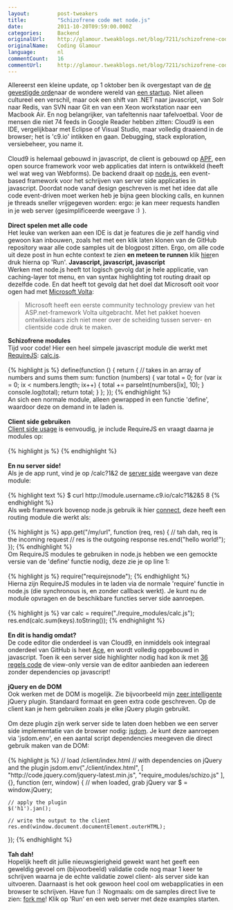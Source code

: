 ```yaml
---
layout:         post-tweakers
title:          "Schizofrene code met node.js"
date:           2011-10-20T09:59:00.000Z
categories:     Backend
originalUrl:    http://glamour.tweakblogs.net/blog/7211/schizofrene-code-met-node-punt-js.html
originalName:   Coding Glamour
language:       nl
commentCount:   16
commentUrl:     http://glamour.tweakblogs.net/blog/7211/schizofrene-code-met-node-punt-js.html#reacties
---
```


   <p class="article">Allereerst een kleine update, op 1 oktober ben ik overgestapt van de
  <a
  href="http://www.funda.nl" rel="external">de gevestigde orde</a>naar de wondere wereld van <a href="http://c9.io"
    rel="external">een startup</a>. Niet alleen cultureel een verschil, maar
    ook een shift van .NET naar javascript, van Solr naar Redis, van SVN naar
    Git en van een Xeon workstation naar een Macbook Air. En nog belangrijker,
    van tafeltennis naar tafelvoetbal. Voor de mensen die niet 74 feeds in
    Google Reader hebben zitten: Cloud9 is een IDE, vergelijkbaar met Eclipse
    of Visual Studio, maar volledig draaiend in de browser; het is &apos;c9.io&apos;
    intikken en gaan. Debugging, stack exploration, versiebeheer, you name
    it.
    <br>
    <br>Cloud9 is helemaal gebouwd in javascript, de client is gebouwd op <a href="http://ui.ajax.org"
    rel="external">APF</a>, een open source framework voor web applicaties
    dat intern is ontwikkeld (heeft wel wat weg van Webforms). De backend draait
    op <a href="http://nodejs.org" rel="external">node.js</a>, een event-based
    framework voor het schrijven van server side applicaties in javascript.
    Doordat node vanaf design geschreven is met het idee dat alle code event-driven
    moet werken heb je bijna geen blocking calls, en kunnen je threads sneller
    vrijgegeven worden: ergo: je kan meer requests handlen in je web server
    (gesimplificeerde weergave
    <img src="http://tweakimg.net/g/s/smile.gif"
    width="15" height="15" alt=":)">).
    <br>
    <br>
<b>Direct spelen met alle code</b>
    <br>Het leuke van werken aan een IDE is dat je features die je zelf handig
    vind gewoon kan inbouwen, zoals het met een klik laten klonen van de GitHub
    repository waar alle code samples uit de blogpost zitten. Ergo, om alle
    code uit deze post in hun echte context te zien <b>en meteen te runnen</b> klik
    <a
    href="http://c9.io/open/git/?url=git://github.com/janjongboom/schizophrenia.git&amp;file=server.js"
    rel="external">hier</a>en druk hierna op &apos;Run&apos;.
      <!--more-->
<b>Javascript, javascript, javascript</b>
      <br>Werken met node.js heeft tot logisch gevolg dat je hele applicatie, van
      caching-layer tot menu, en van syntax highlighting tot routing draait op
      dezelfde code. En dat heeft tot gevolg dat het doel dat Microsoft ooit
      voor ogen had met <a href="http://tweakers.net/nieuws/50734/microsoft-levert-eerste-versie-volta-aan-webontwikkelaars.html"
      rel="external">Microsoft Volta</a>:
      <blockquote>
        <div class="quote">Microsoft heeft een eerste community technology preview van het ASP.net-framework
          Volta uitgebracht. Met het pakket hoeven ontwikkelaars zich niet meer over
          de scheiding tussen server- en clientside code druk te maken.</div>
      </blockquote><b>Schizofrene modules</b>
      <br>Tijd voor code! Hier een heel simpele javascript module die werkt met
      <a
      href="http://requirejs.org/" rel="external">RequireJS</a>: <a href="http://c9.io/open/git/?url=git://github.com/janjongboom/schizophrenia.git&amp;file=require_modules/calc.js"
        rel="external">calc.js</a>.
        <br>
        <br>
{% highlight js %}
define(function () {
    return {
        // takes in an array of numbers and sums them
        sum: function (numbers) {
            var total = 0;
            for (var ix = 0; ix < numbers.length; ix++) {
                total += parseInt(numbers[ix], 10);
            }
            console.log(total);
            return total;
        }
    };
});
{% endhighlight %}
        <br>An sich een normale module, alleen gewrapped in een functie &apos;define&apos;,
        waardoor deze on demand in te laden is.
        <br>
        <br>
<b>Client side gebruiken</b>
        <br>
<a href="http://c9.io/open/git/?url=git://github.com/janjongboom/schizophrenia.git&amp;file=client/index.html"
        rel="external">Client side usage</a> is eenvoudig, je include RequireJS
        en vraagt daarna je modules op:
        <br>
        <br>
{% highlight js %}
<script src="/client/require.js"></script>
<script>
    // load the calc module, and bind it to the UI
    require(["require_modules/calc"], function (calc) {
        // callback that is fired when the module is loaded
        $('#numbers-btn').click(function () {
            alert(calc.sum($('#numbers').val().split('+')));
        });
    });
</script>
{% endhighlight %}
        <br>
        <br>
<b>En nu server side!</b>
        <br>Als je de app runt, vind je op /calc?1&amp;2 de <a href="http://c9.io/open/git/?url=git://github.com/janjongboom/schizophrenia.git&amp;file=server.js&amp;line_start=17&amp;line_end=32"
        rel="external">server side</a> weergave van deze module:
        <br>
        <br>
{% highlight text %}
$ curl http://module.username.c9.io/calc?1&2&5
8
{% endhighlight %}
        <br>Als web framework bovenop node.js gebruik ik hier <a href="http://senchalabs.github.com/connect/"
        rel="external">connect</a>, deze heeft een routing module die werkt als:
        <br>
        <br>
{% highlight js %}
app.get("/my/url", function (req, res) {
    // tah dah, req is the incoming request
    // res is the outgoing response
    res.end("hello world!");
});
{% endhighlight %}
        <br>Om RequireJS modules te gebruiken in node.js hebben we een gemockte versie
        van de &apos;define&apos; functie nodig, deze zie je op line 1:
        <br>
        <br>
{% highlight js %}
require("requirejsnode");
{% endhighlight %}
        <br>Hierna zijn RequireJS modules in te laden via de normale &apos;require&apos;
        functie in node.js (die synchronous is, en zonder callback werkt). Je kunt
        nu de module opvragen en de beschikbare functies server side aanroepen.
        <br>
        <br>
{% highlight js %}
var calc = require("./require_modules/calc.js");
res.end(calc.sum(keys).toString());
{% endhighlight %}
        <br>
        <br>
<b>En dit is handig omdat?</b>
        <br>De code editor die onderdeel is van Cloud9, en inmiddels ook integraal
        onderdeel van GitHub is heet <a href="https://github.com/ajaxorg/ace" rel="external">Ace</a>,
        en wordt volledig opgebouwd in javascript. Toen ik een server side highlighter
        nodig had kon ik met <a href="https://github.com/ajaxorg/ace/blob/master/demo/static-highlighter/server.js"
        rel="external">36 regels code</a> de view-only versie van de editor aanbieden
        aan iedereen zonder dependencies op javascript!
        <br>
        <br>
<b>jQuery en de DOM</b>
        <br>Ook werken met de DOM is mogelijk. Zie bijvoorbeeld mijn <a href="http://c9.io/open/git/?url=git://github.com/janjongboom/schizophrenia.git&amp;file=require_modules/schizo.js"
        rel="external">zeer intelligente</a> jQuery plugin. Standaard formaat en
        geen extra code geschreven. Op de client kan je hem gebruiken zoals je
        elke jQuery plugin gebruikt.
        <br>
        <br>Om deze plugin zijn werk server side te laten doen hebben we een server
        side implementatie van de browser nodig: <a href="https://github.com/tmpvar/jsdom"
        rel="external">jsdom</a>. Je kunt deze aanroepen via &apos;jsdom.env&apos;,
        en een aantal script dependencies meegeven die direct gebruik maken van
        de DOM:
        <br>
        <br>
{% highlight js %}
// load /client/index.html
// with dependencies on jQuery and the plugin
jsdom.env("./client/index.html", [ "http://code.jquery.com/jquery-latest.min.js", "require_modules/schizo.js" ], {}, function (err, window) {
    // when loaded, grab jQuery
    var $ = window.jQuery;
        
    // apply the plugin
    $('h1').jan();
    
    // write the output to the client
    res.end(window.document.documentElement.outerHTML);
});
{% endhighlight %}
        <br>
        <br>
<b>Tah dah!</b>
        <br>Hopelijk heeft dit jullie nieuwsgierigheid gewekt want het geeft een geweldig
        gevoel om (bijvoorbeeld) validatie code nog maar 1 keer te schrijven waarna
        je de echte validatie zowel client- als server side kan uitvoeren. Daarnaast
        is het ook gewoon heel cool om webapplicaties in een browser te schrijven.
        Have fun
        <img src="http://tweakimg.net/g/s/smile.gif" width="15" height="15"
        alt=":)">Nogmaals: om de samples direct live te zien: <a href="http://c9.io/open/git/?url=git://github.com/janjongboom/schizophrenia.git&amp;file=server.js"
        rel="external">fork me</a>! Klik op &apos;Run&apos; en een web server met
        deze examples starten.</p>
   